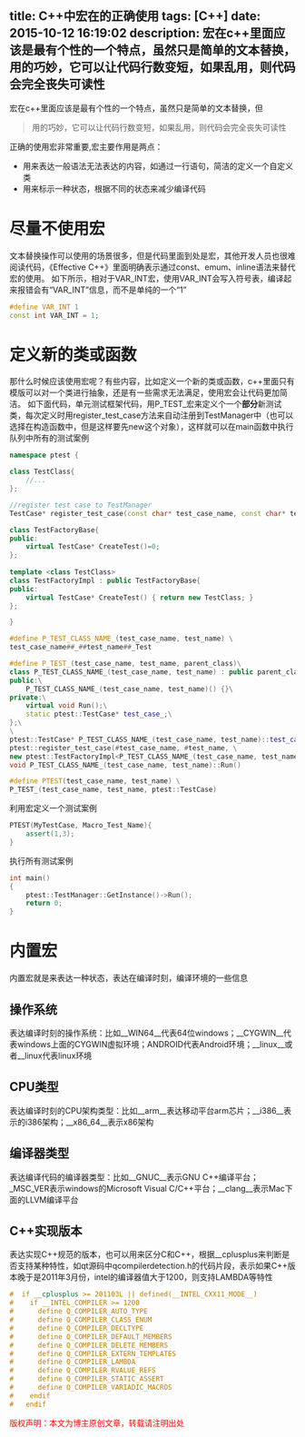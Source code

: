 title: C++中宏在的正确使用
tags: [C++]
date: 2015-10-12 16:19:02
description: 宏在c++里面应该是最有个性的一个特点，虽然只是简单的文本替换，用的巧妙，它可以让代码行数变短，如果乱用，则代码会完全丧失可读性
---

宏在c++里面应该是最有个性的一个特点，虽然只是简单的文本替换，但
> 用的巧妙，它可以让代码行数变短，如果乱用，则代码会完全丧失可读性

正确的使用宏非常重要,宏主要作用是两点：
- 用来表达一般语法无法表达的内容，如通过一行语句，简洁的定义一个自定义类
- 用来标示一种状态，根据不同的状态来减少编译代码

# 尽量不使用宏
文本替换操作可以使用的场景很多，但是代码里面到处是宏，其他开发人员也很难阅读代码，《Effective C++》里面明确表示通过const、emum、inline语法来替代宏的使用。
如下所示，相对于VAR_INT宏，使用VAR_INT会写入符号表，编译起来报错会有“VAR_INT”信息，而不是单纯的一个“1”

```c++
#define VAR_INT 1
const int VAR_INT = 1;
```

# 定义新的类或函数
那什么时候应该使用宏呢？有些内容，比如定义一个新的类或函数，c++里面只有模版可以对一个类进行抽象，还是有一些需求无法满足，使用宏会让代码更加简洁。
如下面代码，单元测试框架代码，用P\_TEST\_宏来定义个一个**部分**新测试类，每次定义时用register_test_case方法来自动注册到TestManager中（也可以选择在构造函数中，但是这样要先new这个对象），这样就可以在main函数中执行队列中所有的测试案例
```c++
namespace ptest {

class TestClass{
    //...
};

//register test case to TestManager
TestCase* register_test_case(const char* test_case_name, const char* test_name,TestFactoryBase* factory);

class TestFactoryBase{
public:
    virtual TestCase* CreateTest()=0;
};
    
template <class TestClass>
class TestFactoryImpl : public TestFactoryBase{
public:
    virtual TestCase* CreateTest() { return new TestClass; }
};

}

#define P_TEST_CLASS_NAME_(test_case_name, test_name) \
test_case_name##_##test_name##_Test

#define P_TEST_(test_case_name, test_name, parent_class)\
class P_TEST_CLASS_NAME_(test_case_name, test_name) : public parent_class {\
public:\
    P_TEST_CLASS_NAME_(test_case_name, test_name)() {}\
private:\
    virtual void Run();\
    static ptest::TestCase* test_case_;\
};\
\
ptest::TestCase* P_TEST_CLASS_NAME_(test_case_name, test_name)::test_case_ =\
ptest::register_test_case(#test_case_name, #test_name, \
new ptest::TestFactoryImpl<P_TEST_CLASS_NAME_(test_case_name, test_name)>);\
void P_TEST_CLASS_NAME_(test_case_name, test_name)::Run()

#define PTEST(test_case_name, test_name) \
P_TEST_(test_case_name, test_name, ptest::TestCase)


```
利用宏定义一个测试案例
```c++
PTEST(MyTestCase, Macro_Test_Name){
    assert(1,3);
}
```
执行所有测试案例
```c++
int main()
{
    ptest::TestManager::GetInstance()->Run();
    return 0;
}
```
# 内置宏
内置宏就是来表达一种状态，表达在编译时刻，编译环境的一些信息
## 操作系统
表达编译时刻的操作系统：比如\_\_WIN64\_\_代表64位windows；\_\_CYGWIN\_\_代表windows上面的CYGWIN虚拟环境；ANDROID代表Android环境；\_\_linux\_\_或者\_\_linux代表linux环境
## CPU类型
表达编译时刻的CPU架构类型：比如\_\_arm\_\_表达移动平台arm芯片；\_\_i386\_\_表示的i386架构；\_\_x86\_64\_\_表示x86架构
## 编译器类型
表达编译代码的编译器类型：比如\_\_GNUC\_\_表示GNU C++编译平台；\_MSC\_VER表示windows的Microsoft Visual C/C++平台；\_\_clang\_\_表示Mac下面的LLVM编译平台
## C++实现版本
表达实现C++规范的版本，也可以用来区分C和C++，根据__cplusplus来判断是否支持某种特性，如qt源码中qcompilerdetection.h的代码片段，表示如果C++版本晚于是2011年3月份，intel的编译器值大于1200，则支持LAMBDA等特性
```c++
#  if __cplusplus >= 201103L || defined(__INTEL_CXX11_MODE__)
#    if __INTEL_COMPILER >= 1200
#      define Q_COMPILER_AUTO_TYPE
#      define Q_COMPILER_CLASS_ENUM
#      define Q_COMPILER_DECLTYPE
#      define Q_COMPILER_DEFAULT_MEMBERS
#      define Q_COMPILER_DELETE_MEMBERS
#      define Q_COMPILER_EXTERN_TEMPLATES
#      define Q_COMPILER_LAMBDA
#      define Q_COMPILER_RVALUE_REFS
#      define Q_COMPILER_STATIC_ASSERT
#      define Q_COMPILER_VARIADIC_MACROS
#    endif
#   endif
```

<font color="#FF0000">版权声明：本文为博主原创文章，转载请注明出处</font>
